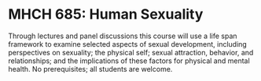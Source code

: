 # MHCH 685: Human Sexuality

Through lectures and panel discussions this course will use a life span framework to examine selected aspects of sexual development, including perspectives on sexuality; the physical self; sexual attraction, behavior, and relationships; and the implications of these factors for physical and mental health. No prerequisites; all students are welcome.